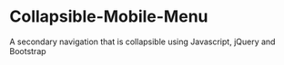 # Collapsible-Mobile-Menu
A secondary navigation that is collapsible using Javascript, jQuery and Bootstrap
